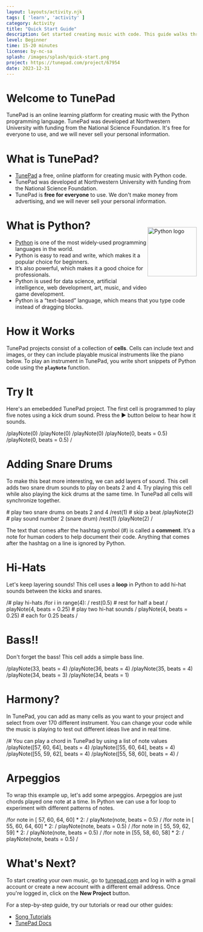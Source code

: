 ```yaml
---
layout: layouts/activity.njk
tags: [ 'learn', 'activity' ]
category: Activity
title: "Quick Start Guide"
description: Get started creating music with code. This guide walks through the basics of coding music with Python in TunePad
level: Beginner
time: 15-20 minutes
license: by-nc-sa
splash: /images/splash/quick-start.png
project: https://tunepad.com/project/67954
date: 2023-12-31
---
```


# Welcome to TunePad
TunePad is an online learning platform for creating music with the Python programming language.
TunePad was developed at Northwestern University with funding from the National Science Foundation.
It's free for everyone to use, and we will never sell your personal information.

<h1>What is TunePad?</h1>
    <ul>
        <li><a href="https://tunepad.com" target="_blank">TunePad</a> a free, online platform for creating music with Python code. </li>
        <li>TunePad was developed at Northwestern University with funding from the National Science Foundation.</li>
        <li>TunePad is <b>free for everyone</b> to use. We don't make money from advertising, and we will never sell your personal information.</li>
    </ul>

<h1>What is Python?</h1>
    <img src="/images/python-logo.svg" alt="Python logo" style="width: 130px; float: right; position: relative; top: -2rem;">
    <ul>
        <li><a href="https://www.python.org/" target="_blank">Python</a> is one of the most widely-used programming languages in the world.</li>
        <li>Python is easy to read and write, which makes it a popular choice for beginners.</li>
        <li>It’s also powerful, which makes it a good choice for professionals.</li>
        <li>Python is used for data science, artificial intelligence, web development, art, music, and video game development.</li>
        <li>Python is a “text-based” language, which means that you type code instead of dragging blocks.</li>
    </ul>

# How it Works
TunePad projects consist of a collection of **cells**.
Cells can include text and images, or they can include playable musical instruments like the piano below.
To play an instrument in TunePad, you write short snippets of Python code using the **`playNote`** function.

# Try It
Here's an emebedded TunePad project.
The first cell is programmed to play five notes using a kick drum sound.
Press the ▶ button below to hear how it sounds.

<tunepad-project name="Welcome to TunePad" tempo="120">
<tunepad-cell-list>

<tunepad-cell patch="rock-drums" name="Kicks" uuid="cell0" timeline="score" theme="light" class="tutorial" show-instrument="false">
/playNote(0)
/playNote(0)
/playNote(0)
/playNote(0, beats = 0.5)
/playNote(0, beats = 0.5)
/
</tunepad-cell>

# Adding Snare Drums
To make this beat more interesting, we can add layers of sound. 
This cell adds two snare drum sounds to play on beats 2 and 4.
Try playing this cell while also playing the kick drums at the same time.
In TunePad all cells will synchronize together.

<tunepad-cell patch="808-drums" name="Snares" uuid="cell1" timeline="hidden" theme="light" class="tutorial" show-instrument="false">
# play two snare drums on beats 2 and 4
/rest(1)        # skip a beat
/playNote(2)    # play sound number 2 (snare drum)
/rest(1)
/playNote(2)
/
</tunepad-cell>

The text that comes after the hashtag symbol (#) is called a **comment**. It’s a note for human coders to help document their code. Anything that comes after the hashtag on a line is ignored by Python.

# Hi-Hats
Let's keep layering sounds! This cell uses a **loop** in Python to add hi-hat sounds between the kicks and snares.

<tunepad-cell patch="808-drums" name="Hats" uuid="cell2" timeline="hidden" theme="light" class="tutorial" show-instrument="false">
/# play hi-hats
/for i in range(4):
/    rest(0.5)   # rest for half a beat
/    playNote(4, beats = 0.25)    # play two hi-hat sounds
/    playNote(4, beats = 0.25)    # each for 0.25 beats
/
</tunepad-cell>

# Bass!!
Don't forget the bass! This cell adds a simple bass line.

<tunepad-cell patch="electric-bass" name="Bass" uuid="cell3" timeline="waveform" theme="light" class="tutorial" show-instrument="false">
/playNote(33, beats = 4)
/playNote(36, beats = 4)
/playNote(35, beats = 4)
/playNote(34, beats = 3)
/playNote(34, beats = 1)
</tunepad-cell>


# Harmony?
In TunePad, you can add as many cells as you want to your project and select from over 170 different instrument.
You can change your code while the music is playing to test out different ideas live and in real time.

<tunepad-cell patch="rhodes" name="Keys" uuid="cell4" timeline="midi" theme="light" class="tutorial">
/# You can play a chord in TunePad by using a list of note values
/playNote([57, 60, 64], beats = 4)
/playNote([55, 60, 64], beats = 4)
/playNote([55, 59, 62], beats = 4)
/playNote([55, 58, 60], beats = 4)
/
</tunepad-cell>

# Arpeggios
To wrap this example up, let's add some arpeggios. Arpeggios are just chords played one note at a time.
In Python we can use a for loop to experiment with different patterns of notes.

<tunepad-cell patch="jazz-bass" name="Lead" uuid="cell5" timeline="midi" theme="light" class="tutorial">
/for note in [ 57, 60, 64, 60] * 2:
/    playNote(note, beats = 0.5)
/
/for note in [ 55, 60, 64, 60] * 2:
/    playNote(note, beats = 0.5)
/
/for note in [ 55, 59, 62, 59] * 2:
/    playNote(note, beats = 0.5)
/
/for note in [55, 58, 60, 58] * 2:
/    playNote(note, beats = 0.5)
/
</tunepad-cell>

# What's Next?
To start creating your own music, go to [tunepad.com](https://tunepad.com) and log in with a gmail account or 
create a new account with a different email address. Once you're logged in, click on the **New Project** button.

For a step-by-step guide, try our tutorials or read our other guides:
* [Song Tutorials](/tutorials)
* [TunePad Docs](/docs)
